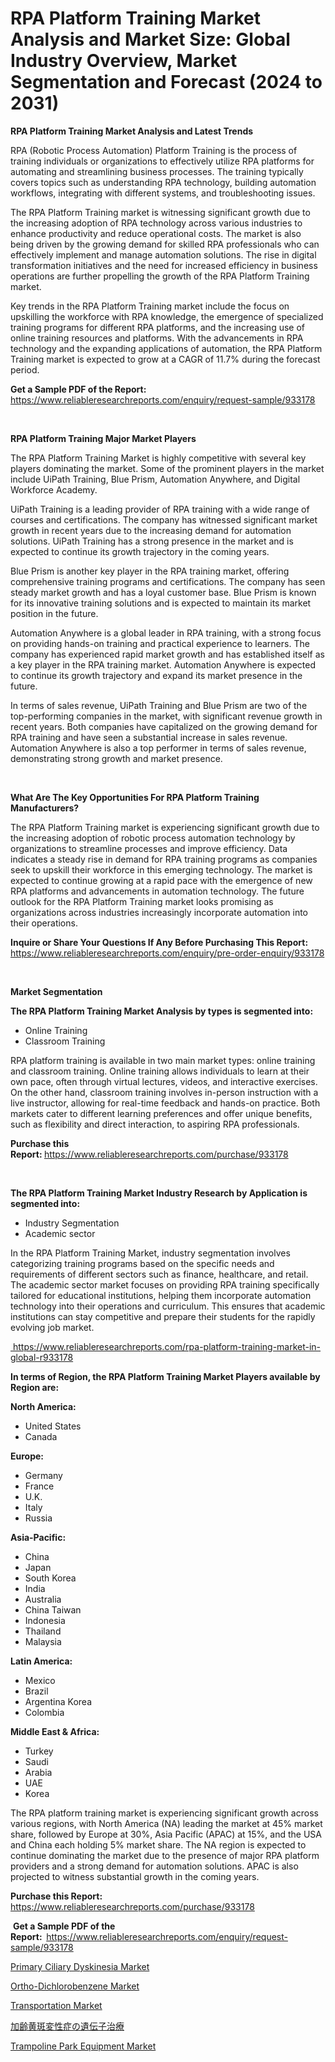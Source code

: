 <p><h1>RPA Platform Training Market Analysis and Market Size: Global Industry Overview, Market Segmentation and Forecast (2024 to 2031)</h1></p><p><strong>RPA Platform Training Market Analysis and Latest Trends</strong></p>
<p><p>RPA (Robotic Process Automation) Platform Training is the process of training individuals or organizations to effectively utilize RPA platforms for automating and streamlining business processes. The training typically covers topics such as understanding RPA technology, building automation workflows, integrating with different systems, and troubleshooting issues.</p><p>The RPA Platform Training market is witnessing significant growth due to the increasing adoption of RPA technology across various industries to enhance productivity and reduce operational costs. The market is also being driven by the growing demand for skilled RPA professionals who can effectively implement and manage automation solutions. The rise in digital transformation initiatives and the need for increased efficiency in business operations are further propelling the growth of the RPA Platform Training market.</p><p>Key trends in the RPA Platform Training market include the focus on upskilling the workforce with RPA knowledge, the emergence of specialized training programs for different RPA platforms, and the increasing use of online training resources and platforms. With the advancements in RPA technology and the expanding applications of automation, the RPA Platform Training market is expected to grow at a CAGR of 11.7% during the forecast period.</p></p>
<p><strong>Get a Sample PDF of the Report:&nbsp;</strong> <a href="https://www.reliableresearchreports.com/enquiry/request-sample/933178">https://www.reliableresearchreports.com/enquiry/request-sample/933178</a></p>
<p>&nbsp;</p>
<p><strong>RPA Platform Training Major Market Players</strong></p>
<p><p>The RPA Platform Training Market is highly competitive with several key players dominating the market. Some of the prominent players in the market include UiPath Training, Blue Prism, Automation Anywhere, and Digital Workforce Academy.</p><p>UiPath Training is a leading provider of RPA training with a wide range of courses and certifications. The company has witnessed significant market growth in recent years due to the increasing demand for automation solutions. UiPath Training has a strong presence in the market and is expected to continue its growth trajectory in the coming years.</p><p>Blue Prism is another key player in the RPA training market, offering comprehensive training programs and certifications. The company has seen steady market growth and has a loyal customer base. Blue Prism is known for its innovative training solutions and is expected to maintain its market position in the future.</p><p>Automation Anywhere is a global leader in RPA training, with a strong focus on providing hands-on training and practical experience to learners. The company has experienced rapid market growth and has established itself as a key player in the RPA training market. Automation Anywhere is expected to continue its growth trajectory and expand its market presence in the future.</p><p>In terms of sales revenue, UiPath Training and Blue Prism are two of the top-performing companies in the market, with significant revenue growth in recent years. Both companies have capitalized on the growing demand for RPA training and have seen a substantial increase in sales revenue. Automation Anywhere is also a top performer in terms of sales revenue, demonstrating strong growth and market presence.</p></p>
<p>&nbsp;</p>
<p><strong>What Are The Key Opportunities For RPA Platform Training Manufacturers?</strong></p>
<p><p>The RPA Platform Training market is experiencing significant growth due to the increasing adoption of robotic process automation technology by organizations to streamline processes and improve efficiency. Data indicates a steady rise in demand for RPA training programs as companies seek to upskill their workforce in this emerging technology. The market is expected to continue growing at a rapid pace with the emergence of new RPA platforms and advancements in automation technology. The future outlook for the RPA Platform Training market looks promising as organizations across industries increasingly incorporate automation into their operations.</p></p>
<p><strong>Inquire or Share Your Questions If Any Before Purchasing This Report:</strong> <a href="https://www.reliableresearchreports.com/enquiry/pre-order-enquiry/933178">https://www.reliableresearchreports.com/enquiry/pre-order-enquiry/933178</a></p>
<p>&nbsp;</p>
<p><strong>Market Segmentation</strong></p>
<p><strong>The RPA Platform Training Market Analysis by types is segmented into:</strong></p>
<p><ul><li>Online Training</li><li>Classroom Training</li></ul></p>
<p><p>RPA platform training is available in two main market types: online training and classroom training. Online training allows individuals to learn at their own pace, often through virtual lectures, videos, and interactive exercises. On the other hand, classroom training involves in-person instruction with a live instructor, allowing for real-time feedback and hands-on practice. Both markets cater to different learning preferences and offer unique benefits, such as flexibility and direct interaction, to aspiring RPA professionals.</p></p>
<p><strong>Purchase this Report:&nbsp;</strong><a href="https://www.reliableresearchreports.com/purchase/933178">https://www.reliableresearchreports.com/purchase/933178</a></p>
<p>&nbsp;</p>
<p><strong>The RPA Platform Training Market Industry Research by Application is segmented into:</strong></p>
<p><ul><li>Industry Segmentation</li><li>Academic sector</li></ul></p>
<p><p>In the RPA Platform Training Market, industry segmentation involves categorizing training programs based on the specific needs and requirements of different sectors such as finance, healthcare, and retail. The academic sector market focuses on providing RPA training specifically tailored for educational institutions, helping them incorporate automation technology into their operations and curriculum. This ensures that academic institutions can stay competitive and prepare their students for the rapidly evolving job market.</p></p>
<p><a href="https://www.reliableresearchreports.com/rpa-platform-training-market-in-global-r933178">&nbsp;https://www.reliableresearchreports.com/rpa-platform-training-market-in-global-r933178</a></p>
<p><strong>In terms of Region, the RPA Platform Training Market Players available by Region are:</strong></p>
<p>
    <p> <strong> North America: </strong>
        <ul>
            <li>United States</li>
            <li>Canada</li>
        </ul>
        </p> 
    <p> <strong> Europe: </strong>
        <ul>
            <li>Germany</li>
            <li>France</li>
            <li>U.K.</li>
            <li>Italy</li>
            <li>Russia</li>
        </ul>
        </p> 
    <p> <strong> Asia-Pacific: </strong>
        <ul>
            <li>China</li>
            <li>Japan</li>
            <li>South Korea</li>
            <li>India</li>
            <li>Australia</li>
            <li>China Taiwan</li>
            <li>Indonesia</li>
            <li>Thailand</li>
            <li>Malaysia</li>
        </ul>
        </p> 
    <p> <strong> Latin America: </strong>
        <ul>
            <li>Mexico</li>
            <li>Brazil</li>
            <li>Argentina Korea</li>
            <li>Colombia</li>
        </ul>
        </p> 
    <p> <strong> Middle East & Africa: </strong>
        <ul>
            <li>Turkey</li>
            <li>Saudi</li>
            <li>Arabia</li>
            <li>UAE</li>
            <li>Korea</li>
        </ul>
    </p>
    </p>
<p><p>The RPA platform training market is experiencing significant growth across various regions, with North America (NA) leading the market at 45% market share, followed by Europe at 30%, Asia Pacific (APAC) at 15%, and the USA and China each holding 5% market share. The NA region is expected to continue dominating the market due to the presence of major RPA platform providers and a strong demand for automation solutions. APAC is also projected to witness substantial growth in the coming years.</p></p>
<p><strong>Purchase this Report: </strong><a href="https://www.reliableresearchreports.com/purchase/933178">https://www.reliableresearchreports.com/purchase/933178</a></p>
<p>&nbsp;<strong>Get a Sample PDF of the Report:&nbsp;&nbsp;</strong><a href="https://www.reliableresearchreports.com/enquiry/request-sample/933178">https://www.reliableresearchreports.com/enquiry/request-sample/933178</a></p>
<p><strong></strong></p>
<p><p><a href="https://medium.com/@swilliamn8765/primary-ciliary-dyskinesia-market-size-share-analysis-growth-trends-forecast-2024-2031-56fe99a2bca4">Primary Ciliary Dyskinesia Market</a></p><p><a href="https://issuu.com/reportprime-2/docs/ortho-dichlorobenzene-market-size-2_33c17c00de12b5">Ortho-Dichlorobenzene Market</a></p><p><a href="https://medium.com/@swilliamn8765/comprehensive-analysis-of-the-global-transportation-market-growth-trends-market-forecasts-2024-d8bb7e7a65c7">Transportation Market</a></p><p><a href="https://medium.com/@randallrunte2023/%E5%8A%A0%E9%BD%A2%E9%BB%84%E6%96%91%E5%A4%89%E6%80%A7%E7%97%87%E3%81%AE%E3%81%9F%E3%82%81%E3%81%AE%E9%81%BA%E4%BC%9D%E5%AD%90%E7%99%82%E6%B3%95%E5%B8%82%E5%A0%B4%E8%AA%BF%E6%9F%BB%E3%83%AC%E3%83%9D%E3%83%BC%E3%83%88%E3%81%AB%E3%81%AF-2024%E5%B9%B4%E3%81%8B%E3%82%892031%E5%B9%B4%E3%81%BE%E3%81%A7%E3%81%AE4-9-%E3%81%AEcagr%E4%BA%88%E6%B8%AC%E3%81%AB%E3%81%8A%E3%81%91%E3%82%8B%E5%B8%82%E5%A0%B4%E8%A6%8F%E6%A8%A1-%E3%82%B7%E3%82%A7%E3%82%A2-%E6%88%90%E9%95%B7%E7%8E%87%E3%81%AE%E5%88%86%E6%9E%90%E3%81%8C%E5%90%AB%E3%81%BE%E3%82%8C%E3%81%A6%E3%81%84%E3%81%BE%E3%81%99-913fbe1e480d">加齢黄斑変性症の遺伝子治療</a></p><p><a href="https://issuu.com/reportprime-2/docs/trampoline-park-equipment-market-si_0a705a4625a419">Trampoline Park Equipment Market</a></p></p>